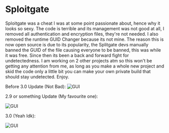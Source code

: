 # Sploitgate

Sploitgate was a cheat I was at some point passionate about, hence why it looks so sexy.
The code is terrible and its management was not good at all, I removed all authentication
and encryption files, they're not needed. I also removed the runtime GUID Changer because its not mine.
The reason this is now open source is due to its popularity, the Splitgate devs manually banned the GUID of the file
causing everyone to be banned, this was while it was free. Since then its been a back and forward fight for undetectedness.
I am working on 2 other projects atm so this won't be getting any attention from me, as long as you make a whole new project
and skid the code only a little bit you can make your own private build that should stay undetected. Enjoy.


Before 3.0 Update (Not Bad): 
![GUI](https://user-images.githubusercontent.com/83372423/134997153-52d547f8-0b0e-4fd0-96c7-ca19dc9c69bd.png)


2.9 or something Update (My favourite one):

![GUI](https://user-images.githubusercontent.com/83372423/134997418-1f01cd32-6418-4f67-86fd-5d6d1e8f1ab0.png)

3.0 (Yeah Idk):

![GUI](https://user-images.githubusercontent.com/83372423/134997263-88d59c95-e562-4d3a-a7e2-442c58aebcdb.png)
